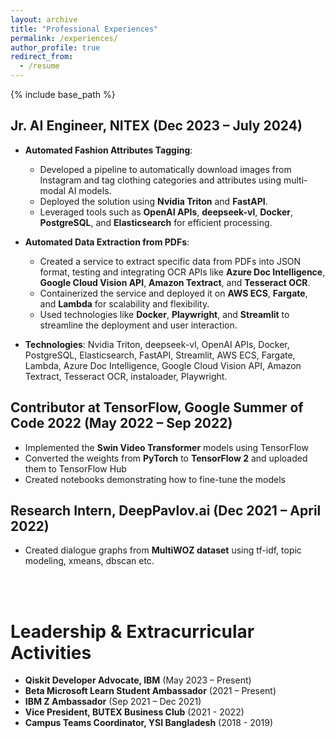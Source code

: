 ```yaml
---
layout: archive
title: "Professional Experiences"
permalink: /experiences/
author_profile: true
redirect_from:
  - /resume
---
```


{% include base_path %}

## Jr. AI Engineer, NITEX (Dec 2023 – July 2024)

- **Automated Fashion Attributes Tagging**: 
  - Developed a pipeline to automatically download images from Instagram and tag clothing categories and attributes using multi-modal AI models.
  - Deployed the solution using **Nvidia Triton** and **FastAPI**.
  - Leveraged tools such as **OpenAI APIs**, **deepseek-vl**, **Docker**, **PostgreSQL**, and **Elasticsearch** for efficient processing.

- **Automated Data Extraction from PDFs**: 
  - Created a service to extract specific data from PDFs into JSON format, testing and integrating OCR APIs like **Azure Doc Intelligence**, **Google Cloud Vision API**, **Amazon Textract**, and **Tesseract OCR**.
  - Containerized the service and deployed it on **AWS ECS**, **Fargate**, and **Lambda** for scalability and flexibility.
  - Used technologies like **Docker**, **Playwright**, and **Streamlit** to streamline the deployment and user interaction.

- **Technologies**: Nvidia Triton, deepseek-vl, OpenAI APIs, Docker, PostgreSQL, Elasticsearch, FastAPI, Streamlit, AWS ECS, Fargate, Lambda, Azure Doc Intelligence, Google Cloud Vision API, Amazon Textract, Tesseract OCR, instaloader, Playwright.


## Contributor at TensorFlow, Google Summer of Code 2022 (May 2022 – Sep 2022)

-  Implemented the **Swin Video Transformer** models using TensorFlow
-  Converted the weights from **PyTorch** to **TensorFlow 2** and uploaded them to TensorFlow Hub
-  Created notebooks demonstrating how to fine-tune the models


## Research Intern, DeepPavlov.ai (Dec 2021 – April 2022)

-  Created dialogue graphs from **MultiWOZ dataset** using tf-idf, topic modeling, xmeans, dbscan etc.

<br>
<br>

Leadership & Extracurricular Activities
======
-  **Qiskit Developer Advocate, IBM** (May 2023 – Present)
-  **Beta Microsoft Learn Student Ambassador** (2021 – Present)
-  **IBM Z Ambassador** (Sep 2021 – Dec 2021)
-  **Vice President, BUTEX Business Club** (2021 - 2022)
-  **Campus Teams Coordinator, YSI Bangladesh** (2018 - 2019)
